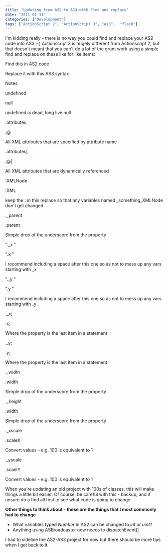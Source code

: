 ```yaml
---
title: "Updating from AS2 to AS3 with Find and replace"
date: "2011-01-11"
categories: ["Development"]
tags: ["ActionScript 2", "ActionScript 3", "as3",  "flash"]
---
```


I'm kidding really - there is no way you could find and replace your AS2 code into AS3 ;-) Actionscript 3 is hugely different from Actionscript 2, but that doesn't meant that you can't do a lot of the grunt work using a simple find and replace on these like for like items:

Find this in AS2 code

Replace it with this AS3 syntax

Notes

undefined

null

undefined is dead, long live null

.attributes.

.@

All XML attributes that are specified by attribute name

.attributes\[

.@\[

All XML attributes that are dynamically referenced

:XMLNode

:XML

keep the : in this replace so that any variables named _something_XMLNode don't get changed

.\_parent

.parent

Simple drop of the underscore from the property

".\_x "

".x "

I recommend including a space after this one so as not to mess up any vars starting with \_x

".\_y "

".y "

I recommend including a space after this one so as not to mess up any vars starting with \_y

.\_x;

.x;

Where the property is the last item in a statement

.\_y;

.y;

Where the property is the last item in a statement

.\_width

.width

Simple drop of the underscore from the property

.\_height

.width

Simple drop of the underscore from the property

.\_xscale

.scaleX

Convert values - e.g. 100 is equivalent to 1

.\_yscale

.scaelY

Convert values - e.g. 100 is equivalent to 1

When you're updating an old project with 100s of classes, this will make things a little bit easier. Of course, be careful with this - backup, and if unsure do a find all first to see what code is going to change.

**Other things to think about - these are the things that I most commonly had to change**

*   What variables typed _Number_ in AS2 can be changed to _int_ or _uint_?
*   Anything using ASBroadcaster now needs to dispatchEvent()

I had to sideline the AS2-AS3 project for now but there should be more tips when I get back to it.
